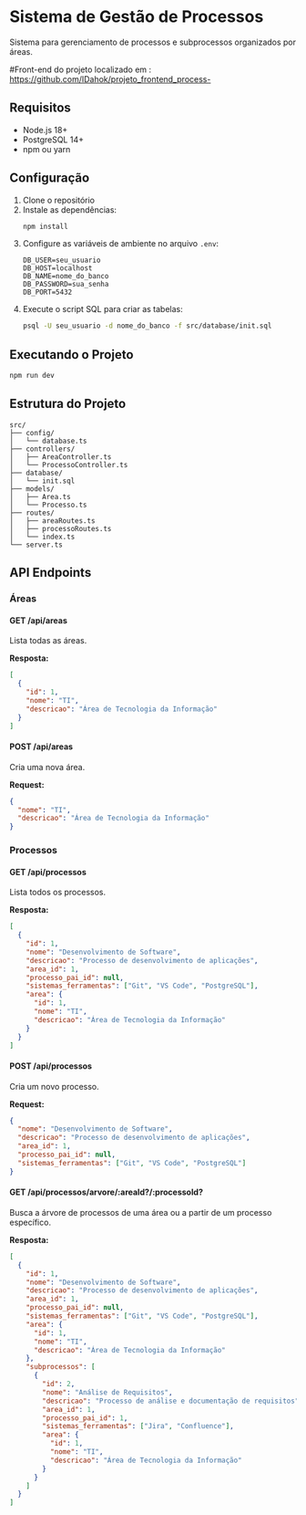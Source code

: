 # Sistema de Gestão de Processos

Sistema para gerenciamento de processos e subprocessos organizados por áreas.

#Front-end do projeto localizado em : https://github.com/IDahok/projeto_frontend_process-

## Requisitos

- Node.js 18+
- PostgreSQL 14+
- npm ou yarn

## Configuração

1. Clone o repositório
2. Instale as dependências:
   ```bash
   npm install
   ```
3. Configure as variáveis de ambiente no arquivo `.env`:
   ```
   DB_USER=seu_usuario
   DB_HOST=localhost
   DB_NAME=nome_do_banco
   DB_PASSWORD=sua_senha
   DB_PORT=5432
   ```
4. Execute o script SQL para criar as tabelas:
   ```bash
   psql -U seu_usuario -d nome_do_banco -f src/database/init.sql
   ```

## Executando o Projeto

```bash
npm run dev
```

## Estrutura do Projeto

```
src/
├── config/
│   └── database.ts
├── controllers/
│   ├── AreaController.ts
│   └── ProcessoController.ts
├── database/
│   └── init.sql
├── models/
│   ├── Area.ts
│   └── Processo.ts
├── routes/
│   ├── areaRoutes.ts
│   ├── processoRoutes.ts
│   └── index.ts
└── server.ts
```

## API Endpoints

### Áreas

#### GET /api/areas
Lista todas as áreas.

**Resposta:**
```json
[
  {
    "id": 1,
    "nome": "TI",
    "descricao": "Área de Tecnologia da Informação"
  }
]
```

#### POST /api/areas
Cria uma nova área.

**Request:**
```json
{
  "nome": "TI",
  "descricao": "Área de Tecnologia da Informação"
}
```

### Processos

#### GET /api/processos
Lista todos os processos.

**Resposta:**
```json
[
  {
    "id": 1,
    "nome": "Desenvolvimento de Software",
    "descricao": "Processo de desenvolvimento de aplicações",
    "area_id": 1,
    "processo_pai_id": null,
    "sistemas_ferramentas": ["Git", "VS Code", "PostgreSQL"],
    "area": {
      "id": 1,
      "nome": "TI",
      "descricao": "Área de Tecnologia da Informação"
    }
  }
]
```

#### POST /api/processos
Cria um novo processo.

**Request:**
```json
{
  "nome": "Desenvolvimento de Software",
  "descricao": "Processo de desenvolvimento de aplicações",
  "area_id": 1,
  "processo_pai_id": null,
  "sistemas_ferramentas": ["Git", "VS Code", "PostgreSQL"]
}
```

#### GET /api/processos/arvore/:areaId?/:processoId?
Busca a árvore de processos de uma área ou a partir de um processo específico.

**Resposta:**
```json
[
  {
    "id": 1,
    "nome": "Desenvolvimento de Software",
    "descricao": "Processo de desenvolvimento de aplicações",
    "area_id": 1,
    "processo_pai_id": null,
    "sistemas_ferramentas": ["Git", "VS Code", "PostgreSQL"],
    "area": {
      "id": 1,
      "nome": "TI",
      "descricao": "Área de Tecnologia da Informação"
    },
    "subprocessos": [
      {
        "id": 2,
        "nome": "Análise de Requisitos",
        "descricao": "Processo de análise e documentação de requisitos",
        "area_id": 1,
        "processo_pai_id": 1,
        "sistemas_ferramentas": ["Jira", "Confluence"],
        "area": {
          "id": 1,
          "nome": "TI",
          "descricao": "Área de Tecnologia da Informação"
        }
      }
    ]
  }
]
```
